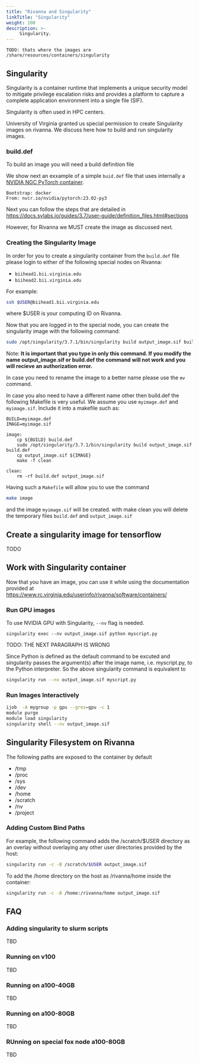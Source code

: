 ```yaml
---
title: "Rivanna and Singularity"
linkTitle: "Singularity"
weight: 100
description: >-
     Singularity.
---
```


```
TODO: thats where the images are /share/resources/containers/singularity
```

## Singularity

Singularity is a container runtime that implements a unique security model to 
mitigate privilege escalation risks and provides a platform to capture a complete 
application environment into a single file (SIF).

Singularity is often used in HPC centers.

University of Virginia granted us special permission to create
Singularity images on rivanna. We discuss here how to build and run
singularity images.


### build.def

To build an image you will need a build definition file

We show next an exxample of a simple `buid.def` file that uses
internally a
[NVIDIA NGC PyTorch container](https://catalog.ngc.nvidia.com/orgs/nvidia/containers/pytorch).

```
Bootstrap: docker
From: nvcr.io/nvidia/pytorch:23.02-py3
```

Next you can follow the steps that are detailed in 
<https://docs.sylabs.io/guides/3.7/user-guide/definition_files.html#sections>

However, for Rivanna we MUST create the image as discussed next.

### Creating the Singularity Image

In order for you to create a singularity container from the
`build.def` file please login to either of the following special nodes
on Rivanna:

* `biihead1.bii.virginia.edu` 
* `biihead2.bii.virginia.edu`

For example: 

```bash
ssh $USER@biihead1.bii.virginia.edu
```

where $USER is your computing ID on Rivanna.

Now that you are logged in to the special node, you can create the
singularity image with the following command:

```bash
sudo /opt/singularity/3.7.1/bin/singularity build output_image.sif build.def
```

Note: **It is important that you type in only this command. If you modify
the name output_image.sif or build.def the command will not work and you will
recieve an authorization error.**

In case you need to rename the image to a better name please use the `mv` command.


In case you also need to have a different name other then build.def
the following Makefile is very useful. We assume you use `myimage.def`
and `myimage.sif`. Include it into a makefile such as:

```
BUILD=myimage.def
IMAGE=myimage.sif

image:
	cp ${BUILD} build.def
	sudo /opt/singularity/3.7.1/bin/singularity build output_image.sif build.def
	cp output_image.sif ${IMAGE}
	make -f clean

clean:
	rm -rf build.def output_image.sif
```

Having such a `Makefile` will allow you to use the command

```bash
make image
```

and the image `myimage.sif` will be created. with make clean you will
delete the temporary files `build.def` and `output_image.sif`
	
## Create a singularity image for tensorflow

TODO

## Work with Singularity container

Now that you have an image, you can use it while using the
documentation provided at 
<https://www.rc.virginia.edu/userinfo/rivanna/software/containers/>


### Run GPU images

To use NVIDIA GPU with Singularity, `--nv` flag is needed.

```basg
singularity exec --nv output_image.sif python myscript.py
```

TODO: THE NEXT PARAGRAPH IS WRONG

Since Python is defined as the default command to be excuted and
singularity passes the argument(s) after the image name,
i.e. myscript.py, to the Python interpreter. So the above singularity
command is equivalent to

```bash
singularity run --nv output_image.sif myscript.py
```

### Run Images Interactively

```bash
ijob  -A mygroup -p gpu --gres=gpu -c 1
module purge
module load singularity
singularity shell --nv output_image.sif
```

## Singularity Filesystem on Rivanna

The following paths are exposed to the container by default

* /tmp
* /proc
* /sys
* /dev
* /home
* /scratch
* /nv
* /project

### Adding Custom Bind Paths

For example, the following command adds the /scratch/$USER directory
as an overlay without overlaying any other user directories provided
by the host:

```bash
singularity run -c -B /scratch/$USER output_image.sif
```

To add the /home directory on the host as /rivanna/home inside the container:

```bash
singularity run -c -B /home:/rivanna/home output_image.sif
```

## FAQ

### Adding singularity to slurm scripts

TBD

### Running on v100

TBD

### Running on a100-40GB

TBD

### Running on a100-80GB

TBD

### RUnning on special fox node a100-80GB

TBD


